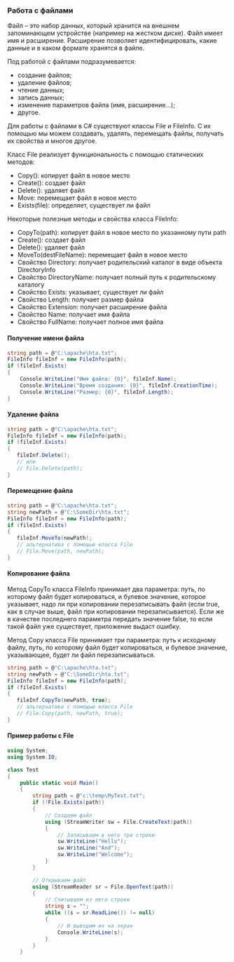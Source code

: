 ### Работа с файлами

Файл – это набор данных, который хранится на внешнем запоминающем устройстве (например на жестком диске).
Файл имеет имя и расширение. Расширение позволяет идентифицировать, какие данные и в каком формате хранятся в файле.

Под работой с файлами подразумевается:

- cоздание файлов;
- удаление файлов;
- чтение данных;
- запись данных;
- изменение параметров файла (имя, расширение…);
- другое.

Для работы с файлами в C# существуют классы File и FileInfo. 
С их помощью мы можем создавать, удалять, перемещать файлы, получать их свойства и многое другое.

Класс File реализует функциональность с помощью статических методов:

- Copy(): копирует файл в новое место
- Create(): создает файл
- Delete(): удаляет файл
- Move: перемещает файл в новое место
- Exists(file): определяет, существует ли файл

Некоторые полезные методы и свойства класса FileInfo:

- CopyTo(path): копирует файл в новое место по указанному пути path
- Create(): создает файл
- Delete(): удаляет файл
- MoveTo(destFileName): перемещает файл в новое место
- Свойство Directory: получает родительский каталог в виде объекта DirectoryInfo
- Свойство DirectoryName: получает полный путь к родительскому каталогу
- Свойство Exists: указывает, существует ли файл
- Свойство Length: получает размер файла
- Свойство Extension: получает расширение файла
- Свойство Name: получает имя файла
- Свойство FullName: получает полное имя файла

#### Получение имени файла
```csharp
string path = @"C:\apache\hta.txt";
FileInfo fileInf = new FileInfo(path);
if (fileInf.Exists)
{
    Console.WriteLine("Имя файла: {0}", fileInf.Name);
    Console.WriteLine("Время создания: {0}", fileInf.CreationTime);
    Console.WriteLine("Размер: {0}", fileInf.Length);
}
```

#### Удаление файла
```csharp
string path = @"C:\apache\hta.txt";
FileInfo fileInf = new FileInfo(path);
if (fileInf.Exists)
{
   fileInf.Delete();
   // или
   // File.Delete(path);
}
```

#### Перемещение файла
```csharp
string path = @"C:\apache\hta.txt";
string newPath = @"C:\SomeDir\hta.txt";
FileInfo fileInf = new FileInfo(path);
if (fileInf.Exists)
{
   fileInf.MoveTo(newPath);       
   // альтернатива с помощью класса File
   // File.Move(path, newPath);
}
```

#### Копирование файла
Метод CopyTo класса FileInfo принимает два параметра: путь, по которому файл будет копироваться, 
и булевое значение, которое указывает, надо ли при копировании перезаписывать файл 
(если true, как в случае выше, файл при копировании перезаписывается). Если же в качестве последнего параметра
передать значение false, то если такой файл уже существует, приложение выдаст ошибку.

Метод Copy класса File принимает три параметра: путь к исходному файлу, путь, по которому файл будет копироваться, 
и булевое значение, указывающее, будет ли файл перезаписываться.

```csharp
string path = @"C:\apache\hta.txt";
string newPath = @"C:\SomeDir\hta.txt";
FileInfo fileInf = new FileInfo(path);
if (fileInf.Exists)
{
   fileInf.CopyTo(newPath, true);      
   // альтернатива с помощью класса File
   // File.Copy(path, newPath, true);
}
```

#### Пример работы с File
```csharp
using System;
using System.IO;

class Test
{
    public static void Main()
    {
        string path = @"c:\temp\MyTest.txt";
        if (!File.Exists(path))
        {
            // Создаем файл
            using (StreamWriter sw = File.CreateText(path))
            {
                // Записываем в него три строки
                sw.WriteLine("Hello");
                sw.WriteLine("And");
                sw.WriteLine("Welcome");
            }
        }

        // Открываем файл
        using (StreamReader sr = File.OpenText(path))
        {
            // Считываем из него строки
            string s = "";
            while ((s = sr.ReadLine()) != null)
            {
                // И выводим их на экран
                Console.WriteLine(s);
            }
        }
    }
```
